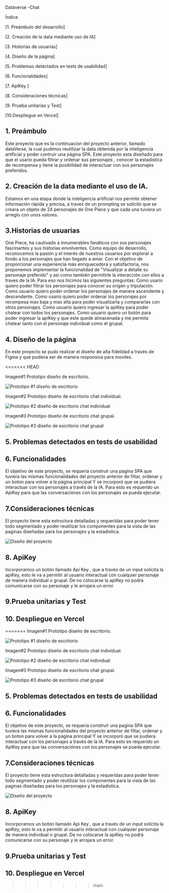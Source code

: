 Dataverse -Chat

Índice

[1. Preámbulo del desarrollo]

[2. Creación de la data mediante uso de IA]

[3. Historias de usuarias]

[4. Diseño de la página]

[5. Problemas detectados en tests de usabilidad]

[6. Funcionalidades]

[7. ApiKey ]

[8. Consideraciones técnicas]

[9. Prueba unitarias y Test]

[10.Despliegue en Vercel]

## 1. Preámbulo

Este proyecto que es la continuacion del proyecto anterior, llamado dataVerse, la cual pudimos reutilizar la data obtenida por la inteligencia artificial y poder contruir una página SPA. Este proyecto esta diseñado para que el usario pueda filtrar y ordenar sus personajes , conocer la estadistica de recompensa y tiene la posibilidad de interactuar con sus personajes preferidos.

## 2. Creación de la data mediante el uso de IA.

Estamos en una etapa donde la inteligencia artificial nos permite obtener información rápida y precisa, a travez de un prompting se solicitó que se creara un objeto de 24 personajes de One Piece y que cada una tuviera un arreglo con unos valores.

## 3.Historias de usuarias

One Piece, ha cautivado a innumerables fanáticos con sus personajes fascinantes y sus historias envolventes. Como equipo de desarrollo, reconocemos la pasión y el interés de nuestros usuarios por explorar a fondo a los personajes que han llegado a amar. Con el objetivo de proporcionar una experiencia más enriquecedora y satisfactoria, nos proponemos implementar la funcionalidad de "Visualizar a detalle su personaje preferido" y asi como también permitirle la interacción con ellos a traves de la IA. Para eso nos hicimos las siguientes preguntas: Como usario quiero poder filtrar los personajes para conocer su origen y tripulación. Como usuario quiero poder ordenar los personajes de manera ascendente y descendente. Como usario quiero poder ordenar los personajes por recompesa mas baja y mas alta para poder visualizarla y compararlas con otros personajes. Como usuario quiero ingresar la apiKey para poder chatear con todos los personajes. Como usuario quiero un botón para poder ingresar la apiKey y que este quede almacenada y me permita chatear tanto con el personaje individual como el grupal.

## 4. Diseño de la página

En este proyecto se pudo realizar el diseño de alta fidelidad a través de Figma y que pudiera ser de manera responsiva para moviles.

<<<<<<< HEAD

Imagen#1 Prototipo diseño de escritorio.

![Prototipo #1 diseño de escritorio](/src/img/imagen%20_1.png)


Imagen#2 Prototipo diseño de escritorio chat individual.

![Prototipo #2 diseño de escritorio chat individual](/src/img/imagen%20_2.png)


Imagen#3 Prototipo diseño de escritorio chat grupal.

![Prototipo #3 diseño de escritorio chat grupal](/src/img/chat%20_grupal.png)

## 5. Problemas detectados en tests de usabilidad

## 6. Funcionalidades

El objetivo de este proyecto, se requeria construir una pagina SPA que tuviera las mismas funcionalidades del proyecto anterior de filtar, ordenar y un boton para volver a la página principal Y se incorporó que se pudiera interactuar con los personajes a través de la IA. Para esto es requerido un ApiKey para que las conversaciónes con los personajes se pueda ejecutar.

## 7.Consideraciones técnicas

El proyecto tiene esta estructura detalladas y requeridas para poder tener todo segmentado y poder reutilizar los componentes para la vista de las paginas diseñadas para los personajes y la estadistica.


![Diseño del proyecto](/src/img/diseño_%20del_%20proyecto.png)

## 8. ApiKey

Incorporamos un botón llamado Api Key , que a través de un input solicita la apiKey, esto le va a permitir al usuario interactual con cualquier personaje de manera individual o grupal. De no colocarse la apiKey no podrá comunicarse con su personaje y le arrojara un error.

## 9.Prueba unitarias y Test


## 10. Despliegue en Vercel
=======
Imagen#1 Prototipo diseño de escritorio.

![Prototipo #1 diseño de escritorio](/src/img/imagen_%20todos%20.png)

Imagen#2 Prototipo diseño de escritorio chat individual.

![Prototipo #2 diseño de escritorio chat individual](/src/img/imagen%202%20chat%20individual.png)

Imagen#3 Prototipo diseño de escritorio chat grupal.

![Prototipo #3 diseño de escritorio chat grupal](/src/img/chat%20_grupal.png)

## 5. Problemas detectados en tests de usabilidad

## 6. Funcionalidades

El objetivo de este proyecto, se requeria construir una pagina SPA que tuviera las mismas funcionalidades del proyecto anterior de filtar, ordenar y un boton para volver a la página principal Y se incorporó que se pudiera interactuar con los personajes a través de la IA. Para esto es requerido un ApiKey para que las conversaciónes con los personajes se pueda ejecutar.

## 7.Consideraciones técnicas

El proyecto tiene esta estructura detalladas y requeridas para poder tener todo segmentado y poder reutilizar los componentes para la vista de las paginas diseñadas para los personajes y la estadistica.

![Diseño del proyecto](/src/img/diseño_%20del_%20proyecto.png)

## 8. ApiKey

Incorporamos un botón llamado Api Key , que a través de un input solicita la apiKey, esto le va a permitir al usuario interactual con cualquier personaje de manera individual o grupal. De no colocarse la apiKey no podrá comunicarse con su personaje y le arrojara un error.

## 9.Prueba unitarias y Test

## 10. Despliegue en Vercel
>>>>>>> main
